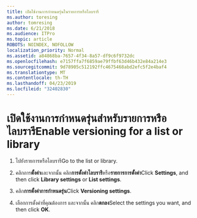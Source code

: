 ```yaml
---
title: เปิดใช้งานการกำหนดรุ่นในรายการหรือไลบรารี
ms.author: toresing
author: tomresing
ms.date: 6/21/2018
ms.audience: ITPro
ms.topic: article
ROBOTS: NOINDEX, NOFOLLOW
localization_priority: Normal
ms.assetid: a84868ba-7657-4f34-8a57-df9c6f9732dc
ms.openlocfilehash: e7157ffa7f6859ae79ffbf63d46b432e84a214e3
ms.sourcegitcommit: 9d78905c512192ffc4675468abd2efc5f2e4baf4
ms.translationtype: MT
ms.contentlocale: th-TH
ms.lasthandoff: 04/23/2019
ms.locfileid: "32402830"
---
```

# <a name="enable-versioning-for-a-list-or-library"></a><span data-ttu-id="0308f-102">เปิดใช้งานการกำหนดรุ่นสำหรับรายการหรือไลบรารี</span><span class="sxs-lookup"><span data-stu-id="0308f-102">Enable versioning for a list or library</span></span>

1. <span data-ttu-id="0308f-103">ไปยังรายการหรือไลบรารี</span><span class="sxs-lookup"><span data-stu-id="0308f-103">Go to the list or library.</span></span>
    
2. <span data-ttu-id="0308f-104">คลิกการ**ตั้งค่า**และจากนั้น คลิก**การตั้งค่าไลบรารี**หรือ**รายการการตั้งค่า**</span><span class="sxs-lookup"><span data-stu-id="0308f-104">Click **Settings**, and then click **Library settings** or **List settings**.</span></span>
    
3. <span data-ttu-id="0308f-105">คลิก**การตั้งค่าการกำหนดรุ่น**</span><span class="sxs-lookup"><span data-stu-id="0308f-105">Click **Versioning settings**.</span></span>
    
4. <span data-ttu-id="0308f-106">เลือกการตั้งค่าที่คุณต้องการ และจากนั้น คลิก**ตกลง**</span><span class="sxs-lookup"><span data-stu-id="0308f-106">Select the settings you want, and then click **OK**.</span></span>
    


